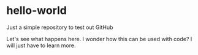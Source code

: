 # hello-world
Just a simple repository to test out GitHub

Let's see what happens here. I wonder how this can be used with code?
I will just have to learn more.
